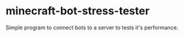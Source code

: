 # minecraft-bot-stress-tester
Simple program to connect bots to a server to tests it's performance.
